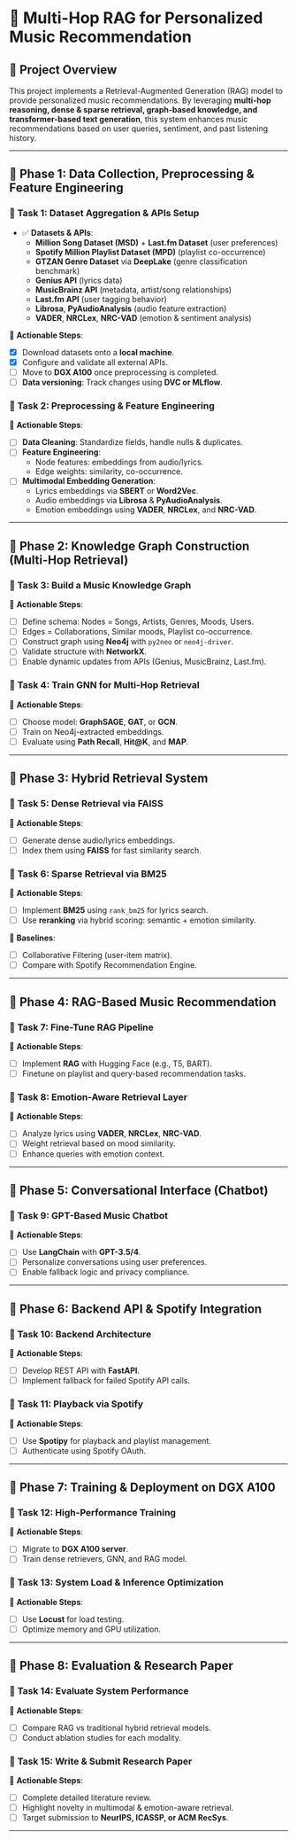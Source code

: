 # 🚀 Multi-Hop RAG for Personalized Music Recommendation

## **📌 Project Overview**

This project implements a Retrieval-Augmented Generation (RAG) model to provide personalized music recommendations. By leveraging **multi-hop reasoning, dense & sparse retrieval, graph-based knowledge, and transformer-based text generation**, this system enhances music recommendations based on user queries, sentiment, and past listening history.

---

## **📂 Phase 1: Data Collection, Preprocessing & Feature Engineering**

### 🔹 **Task 1: Dataset Aggregation & APIs Setup**

- ✅ **Datasets & APIs**:
  - **Million Song Dataset (MSD)** + **Last.fm Dataset** (user preferences)
  - **Spotify Million Playlist Dataset (MPD)** (playlist co-occurrence)
  - **GTZAN Genre Dataset** via **DeepLake** (genre classification benchmark)
  - **Genius API** (lyrics data)
  - **MusicBrainz API** (metadata, artist/song relationships)
  - **Last.fm API** (user tagging behavior)
  - **Librosa**, **PyAudioAnalysis** (audio feature extraction)
  - **VADER**, **NRCLex**, **NRC-VAD** (emotion & sentiment analysis)

📌 **Actionable Steps**:

- [x] Download datasets onto a **local machine**.
- [x] Configure and validate all external APIs.
- [ ] Move to **DGX A100** once preprocessing is completed.
- [ ] **Data versioning**: Track changes using **DVC or MLflow**.

### 🔹 **Task 2: Preprocessing & Feature Engineering**

📌 **Actionable Steps**:

- [ ] **Data Cleaning**: Standardize fields, handle nulls & duplicates.
- [ ] **Feature Engineering**:
  - Node features: embeddings from audio/lyrics.
  - Edge weights: similarity, co-occurrence.
- [ ] **Multimodal Embedding Generation**:
  - Lyrics embeddings via **SBERT** or **Word2Vec**.
  - Audio embeddings via **Librosa** & **PyAudioAnalysis**.
  - Emotion embeddings using **VADER**, **NRCLex**, and **NRC-VAD**.

---

## **📂 Phase 2: Knowledge Graph Construction (Multi-Hop Retrieval)**

### 🔹 **Task 3: Build a Music Knowledge Graph**

📌 **Actionable Steps**:

- [ ] Define schema: Nodes = Songs, Artists, Genres, Moods, Users.
- [ ] Edges = Collaborations, Similar moods, Playlist co-occurrence.
- [ ] Construct graph using **Neo4j** with `py2neo` or `neo4j-driver`.
- [ ] Validate structure with **NetworkX**.
- [ ] Enable dynamic updates from APIs (Genius, MusicBrainz, Last.fm).

### 🔹 **Task 4: Train GNN for Multi-Hop Retrieval**

📌 **Actionable Steps**:

- [ ] Choose model: **GraphSAGE**, **GAT**, or **GCN**.
- [ ] Train on Neo4j-extracted embeddings.
- [ ] Evaluate using **Path Recall**, **Hit@K**, and **MAP**.

---

## **📂 Phase 3: Hybrid Retrieval System**

### 🔹 **Task 5: Dense Retrieval via FAISS**

📌 **Actionable Steps**:

- [ ] Generate dense audio/lyrics embeddings.
- [ ] Index them using **FAISS** for fast similarity search.

### 🔹 **Task 6: Sparse Retrieval via BM25**

📌 **Actionable Steps**:

- [ ] Implement **BM25** using `rank_bm25` for lyrics search.
- [ ] Use **reranking** via hybrid scoring: semantic + emotion similarity.

📌 **Baselines**:

- [ ] Collaborative Filtering (user-item matrix).
- [ ] Compare with Spotify Recommendation Engine.

---

## **📂 Phase 4: RAG-Based Music Recommendation**

### 🔹 **Task 7: Fine-Tune RAG Pipeline**

📌 **Actionable Steps**:

- [ ] Implement **RAG** with Hugging Face (e.g., T5, BART).
- [ ] Finetune on playlist and query-based recommendation tasks.

### 🔹 **Task 8: Emotion-Aware Retrieval Layer**

📌 **Actionable Steps**:

- [ ] Analyze lyrics using **VADER**, **NRCLex**, **NRC-VAD**.
- [ ] Weight retrieval based on mood similarity.
- [ ] Enhance queries with emotion context.

---

## **📂 Phase 5: Conversational Interface (Chatbot)**

### 🔹 **Task 9: GPT-Based Music Chatbot**

📌 **Actionable Steps**:

- [ ] Use **LangChain** with **GPT-3.5/4**.
- [ ] Personalize conversations using user preferences.
- [ ] Enable fallback logic and privacy compliance.

---

## **📂 Phase 6: Backend API & Spotify Integration**

### 🔹 **Task 10: Backend Architecture**

📌 **Actionable Steps**:

- [ ] Develop REST API with **FastAPI**.
- [ ] Implement fallback for failed Spotify API calls.

### 🔹 **Task 11: Playback via Spotify**

📌 **Actionable Steps**:

- [ ] Use **Spotipy** for playback and playlist management.
- [ ] Authenticate using Spotify OAuth.

---

## **📂 Phase 7: Training & Deployment on DGX A100**

### 🔹 **Task 12: High-Performance Training**

📌 **Actionable Steps**:

- [ ] Migrate to **DGX A100 server**.
- [ ] Train dense retrievers, GNN, and RAG model.

### 🔹 **Task 13: System Load & Inference Optimization**

📌 **Actionable Steps**:

- [ ] Use **Locust** for load testing.
- [ ] Optimize memory and GPU utilization.

---

## **📂 Phase 8: Evaluation & Research Paper**

### 🔹 **Task 14: Evaluate System Performance**

📌 **Actionable Steps**:

- [ ] Compare RAG vs traditional hybrid retrieval models.
- [ ] Conduct ablation studies for each modality.

### 🔹 **Task 15: Write & Submit Research Paper**

📌 **Actionable Steps**:

- [ ] Complete detailed literature review.
- [ ] Highlight novelty in multimodal & emotion-aware retrieval.
- [ ] Target submission to **NeurIPS, ICASSP, or ACM RecSys**.

---

